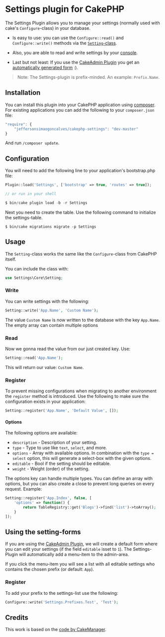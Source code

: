 # Settings plugin for CakePHP

The Settings Plugin allows you to manage your settings (normally used with cake's `Configure`-class) in your database.

- Is easy to use: you can use the `Configure::read()` and `Configure::write()` methods via the [`Setting`-class](#using-the-class).

- Also, you are able to read and write settings by your [console](#using-the-shell).

- Last but not least: If you use the [CakeAdmin Plugin](https://github.com/cakemanager/cakephp-cakeadmin) you get an [automatically generated form](#using-the-settings-form) :).

> Note: The Settings-plugin is prefix-minded. An example: `Prefix.Name`.

## Installation

You can install this plugin into your CakePHP application using [composer](http://getcomposer.org). For existing applications you can add the following to your `composer.json` file:

```javascript
"require": {
	"jeffersonsimaogoncalves/cakephp-settings": "dev-master"
}
```

And run `/composer update`.

## Configuration

You will need to add the following line to your application's bootstrap.php file:

```php
Plugin::load('Settings', ['bootstrap' => true, 'routes' => true]);

// or run in your shell

$ bin/cake plugin load -b -r Settings
```

Next you need to create the table. Use the following command to initialize the settings-table.

```
$ bin/cake migrations migrate -p Settings
```

## Usage

The `Setting`-class works the same like the `Configure`-class from CakePHP itself.

You can include the class with:

```php
use Settings\Core\Setting;
```

### Write

You can write settings with the following:

```php
Setting::write('App.Name', 'Custom Name');
```

The value `Custom Name` is now written to the database with the key `App.Name`. The empty array can contain multiple options

### Read

Now we gonna read the value from our just created key. Use:

```php
Setting::read('App.Name');
```

This will return our value: `Custom Name`.


### Register

To prevent missing configurations when migrating to another environment the `register` method is introduced.
Use the following to make sure the configuration exists in your application:

```php
Setting::register('App.Name', 'Default Value', []);
```

#### Options
The following options are available:
- `description` - Description of your setting.
- `type` - Type to use like `text`, `select`, and more.
- `options` - Array with available options. In combination with the `type = select` option, this will generate a 
select-box with the given options.
- `editable` - Bool if the setting should be editable.
- `weight` - Weight (order) of the setting.

The options key can handle multiple types. You can define an array with options, but you can also create a close to 
prevent long queries on every request. Example:

```php
Setting::register('App.Index', false, [
    'options' => function() {
        return TableRegistry::get('Blogs')->find('list')->toArray();
    }
]);
```

## Using the setting-forms

If you are using the [CakeAdmin Plugin](https://github.com/cakemanager/cakephp-cakeadmin), we will create a default form where you can edit your settings (if the field `editable` isset to `1`). The Settings-Plugin will automatically add a menu-item to the admin-area.

If you click the menu-item you will see a list with all editable settings who contains the chosen prefix (or default: `App`).

### Register

To add your prefix to the settings-list use the following:

```php
Configure::write('Settings.Prefixes.Test', 'Test');
```

## Credits

This work is based on the [code by CakeManager](https://github.com/cakemanager/cakephp-settings).


